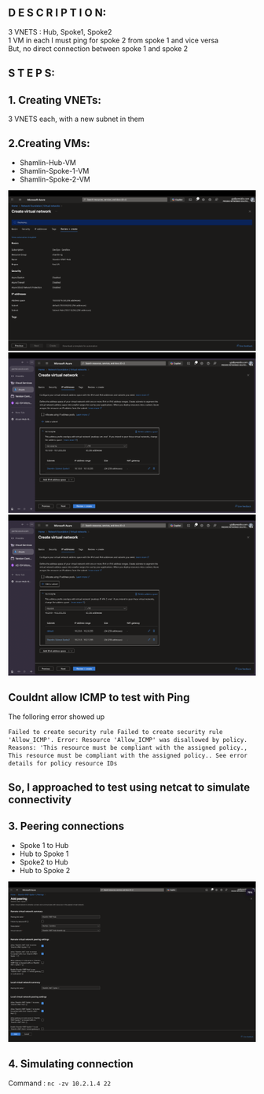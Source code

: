 ## D E S C R I P T I O N:

3 VNETS : Hub, Spoke1, Spoke2 <br />
1 VM in each I must ping for spoke 2 from spoke 1 and vice versa <br />
But, no direct connection between spoke 1 and spoke 2 <br />

## S T E P S:

## 1. Creating VNETs:
3 VNETS each, with a new subnet in them

## 2.Creating VMs:
- Shamlin-Hub-VM
- Shamlin-Spoke-1-VM
- Shamlin-Spoke-2-VM

<img src="https://github.com/Shamlin-Presidio/Azure-Training/blob/main/Day2/Assets/Hub.png" />
<img src="https://github.com/Shamlin-Presidio/Azure-Training/blob/main/Day2/Assets/Spoke%201.png"/>
<img src="https://github.com/Shamlin-Presidio/Azure-Training/blob/main/Day2/Assets/Spoke%202.png" />

## Couldnt allow ICMP to test with Ping
The folloring error showed up
```
Failed to create security rule Failed to create security rule 'Allow_ICMP'. Error: Resource 'Allow_ICMP' was disallowed by policy. 
Reasons: 'This resource must be compliant with the assigned policy., 
This resource must be compliant with the assigned policy.. See error details for policy resource IDs
```

## So, I approached to test using netcat to simulate connectivity

## 3. Peering connections
  - Spoke 1 to Hub  
  - Hub to Spoke 1
  - Spoke2 to Hub
  - Hub to Spoke 2

<img src="https://github.com/Shamlin-Presidio/Azure-Training/blob/main/Day2/Assets/Peering%20connection.png" />

## 4. Simulating connection
Command : `nc -zv 10.2.1.4 22`
